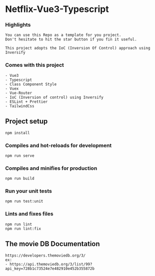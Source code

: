 # Netflix-Vue3-Typescript

### Highlights
```angular2html
You can use this Repo as a template for you project.
Don't hesitate to hit the star button if you fin it useful.
```
```angular2html
This project adopts the IoC (Inversion Of Control) approach using Inversify
```

### Comes with this project
```
- Vue3
- Typescript
- Class Component Style
- Vuex
- Vue-Router
- IoC (Inversion of control) using Inversify
- ESLint + Prettier
- TailwindCss
```


## Project setup
```
npm install
```

### Compiles and hot-reloads for development
```
npm run serve
```

### Compiles and minifies for production
```
npm run build
```

### Run your unit tests
```
npm run test:unit
```

### Lints and fixes files
```
npm run lint
npm run lint:fix
```

## The movie DB Documentation
```angular2html
https://developers.themoviedb.org/3/
ex:
- https://api.themoviedb.org/3/list/99?api_key=728b1c73524e7e482910e452b355872b
```

